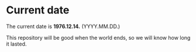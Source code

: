 # Current date

The current date is **1976.12.14.** (YYYY.MM.DD.)

This repository will be good when the world ends, so we will know how long it lasted.